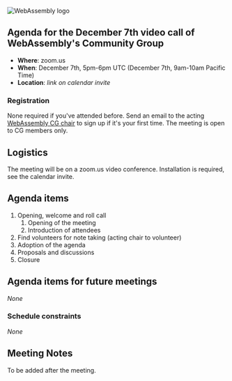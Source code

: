 ![WebAssembly logo](/images/WebAssembly.png)

## Agenda for the December 7th video call of WebAssembly's Community Group

- **Where**: zoom.us
- **When**: December 7th, 5pm-6pm UTC (December 7th, 9am-10am Pacific Time)
- **Location**: *link on calendar invite*

### Registration

None required if you've attended before. Send an email to the acting [WebAssembly CG chair](mailto:webassembly-cg-chair@chromium.org)
to sign up if it's your first time. The meeting is open to CG members only.

## Logistics

The meeting will be on a zoom.us video conference.
Installation is required, see the calendar invite.

## Agenda items

1. Opening, welcome and roll call
    1. Opening of the meeting
    1. Introduction of attendees
1. Find volunteers for note taking (acting chair to volunteer)
1. Adoption of the agenda
1. Proposals and discussions
1. Closure

## Agenda items for future meetings

*None*

### Schedule constraints

*None*

## Meeting Notes

To be added after the meeting.

